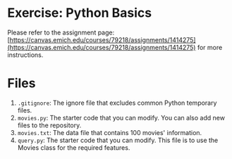# Exercise: Python Basics
Please refer to the assignment page: [https://canvas.emich.edu/courses/79218/assignments/1414275](https://canvas.emich.edu/courses/79218/assignments/1414275) for more instructions.

# Files
1. `.gitignore`: The ignore file that excludes common Python temporary files.
2. `movies.py`: The starter code that you can modify. You can also add new files to the repository.
3. `movies.txt`: The data file that contains 100 movies' information.
4. `query.py`: The starter code that you can modify. This file is to use the Movies class for the required features.
